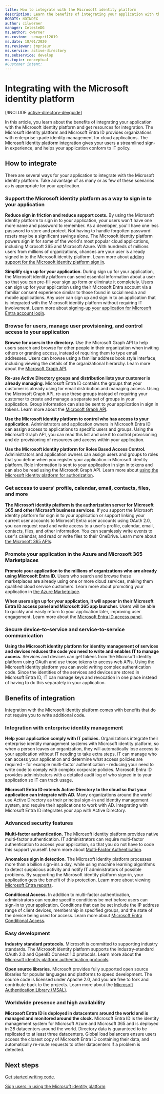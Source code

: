 ```yaml
---
title: How to integrate with the Microsoft identity platform
description: Learn the benefits of integrating your application with the Microsoft identity platform, and get resources for features like simplified sign-in, identity management, multi-factor authentication, and access control.
ROBOTS: NOINDEX
author: cilwerner
manager: CelesteDG
ms.author: cwerner
ms.custom:  seoapril2019
ms.date: 10/01/2020
ms.reviewer: jmprieur
ms.service: active-directory
ms.subservice: develop
ms.topic: conceptual
#Customer intent:
---
```


# Integrating with the Microsoft identity platform

[!INCLUDE [active-directory-devguide](~/includes/devguide.md)]

In this article, you learn about the benefits of integrating your application with the Microsoft identity platform and get resources for integration. The Microsoft identity platform and Microsoft Entra ID provides organizations with enterprise-grade identity management for cloud applications. The Microsoft identity platform integration gives your users a streamlined sign-in experience, and helps your application conform to IT policy.

## How to integrate

There are several ways for your application to integrate with the Microsoft identity platform. Take advantage of as many or as few of these scenarios as is appropriate for your application.

### Support the Microsoft identity platform as a way to sign in to your application

**Reduce sign in friction and reduce support costs.** By using the Microsoft identity platform to sign in to your application, your users won't have one more name and password to remember. As a developer, you'll have one less password to store and protect. Not having to handle forgotten password resets may be a significant savings alone. The Microsoft identity platform powers sign in for some of the world's most popular cloud applications, including Microsoft 365 and Microsoft Azure. With hundreds of millions users from millions of organizations, chances are your user is already signed in to the Microsoft identity platform. Learn more about [adding support for the Microsoft identity platform sign in](./authentication-vs-authorization.md).

**Simplify sign up for your application.**  During sign up for your application, the Microsoft identity platform can send essential information about a user so that you can pre-fill your sign up form or eliminate it completely. Users can sign up for your application using their Microsoft Entra account via a familiar consent experience similar to those found in social media and mobile applications. Any user can sign up and sign in to an application that is integrated with the Microsoft identity platform without requiring IT involvement. Learn more about [signing-up your application for Microsoft Entra account login](/azure/app-service/configure-authentication-provider-aad).

### Browse for users, manage user provisioning, and control access to your application

**Browse for users in the directory.**  Use the Microsoft Graph API to help users search and browse for other people in their organization when inviting others or granting access, instead of requiring them to type email addresses. Users can browse using a familiar address book style interface, including viewing the details of the organizational hierarchy. Learn more about the [Microsoft Graph API](/graph/overview).

**Re-use Active Directory groups and distribution lists your customer is already managing.**  Microsoft Entra ID contains the groups that your customer is already using for email distribution and managing access. Using the Microsoft Graph API, re-use these groups instead of requiring your customer to create and manage a separate set of groups in your application. Group information can also be sent to your application in sign in tokens. Learn more about the [Microsoft Graph API](/graph/overview).

**Use the Microsoft identity platform to control who has access to your application.**  Administrators and application owners in Microsoft Entra ID can assign access to applications to specific users and groups. Using the Microsoft Graph API, you can read this list and use it to control provisioning and de-provisioning of resources and access within your application.

**Use the Microsoft identity platform for Roles Based Access Control.**  Administrators and application owners can assign users and groups to roles that you define when you register your application in Microsoft identity platform. Role information is sent to your application in sign in tokens and can also be read using the Microsoft Graph API. Learn more about [using the Microsoft identity platform for authorization](https://cloudblogs.microsoft.com/enterprisemobility/2014/12/18/azure-active-directory-now-with-group-claims-and-application-roles/).

### Get access to users' profile, calendar, email, contacts, files, and more

**The Microsoft identity platform is the authorization server for Microsoft 365 and other Microsoft business services.**  If you support the Microsoft identity platform for sign in to your application or support linking your current user accounts to Microsoft Entra user accounts using OAuth 2.0, you can request read and write access to a user's profile, calendar, email, contacts, files, and other information. You can seamlessly write events to user's calendar, and read or write files to their OneDrive. Learn more about [the Microsoft 365 APIs](/graph/overview).

### Promote your application in the Azure and Microsoft 365 Marketplaces

**Promote your application to the millions of organizations who are already using Microsoft Entra ID.**  Users who search and browse these marketplaces are already using one or more cloud services, making them qualified cloud service customers. Learn more about promoting your application in [the Azure Marketplace](https://azure.microsoft.com/marketplace/partner-program/).

**When users sign up for your application, it will appear in their Microsoft Entra ID access panel and Microsoft 365 app launcher.**  Users will be able to quickly and easily return to your application later, improving user engagement. Learn more about the [Microsoft Entra ID access panel](https://support.microsoft.com/account-billing/sign-in-and-start-apps-from-the-my-apps-portal-2f3b1bae-0e5a-4a86-a33e-876fbd2a4510).

### Secure device-to-service and service-to-service communication

**Using the Microsoft identity platform for identity management of services and devices reduces the code you need to write and enables IT to manage access.**  Services and devices can get tokens from the Microsoft identity platform using OAuth and use those tokens to access web APIs. Using the Microsoft identity platform you can avoid writing complex authentication code. Since the identities of the services and devices are stored in Microsoft Entra ID, IT can manage keys and revocation in one place instead of having to do this separately in your application.

## Benefits of integration

Integration with the Microsoft identity platform comes with benefits that do not require you to write additional code.

### Integration with enterprise identity management

**Help your application comply with IT policies.**  Organizations integrate their enterprise identity management systems with Microsoft identity platform, so when a person leaves an organization, they will automatically lose access to your application without IT needing to take extra steps. IT can manage who can access your application and determine what access policies are required - for example multi-factor authentication - reducing your need to write code to comply with complex corporate policies. Microsoft Entra ID provides administrators with a detailed audit log of who signed in to your application so IT can track usage.

**Microsoft Entra ID extends Active Directory to the cloud so that your application can integrate with AD.**  Many organizations around the world use Active Directory as their principal sign-in and identity management system, and require their applications to work with AD. Integrating with Microsoft Entra ID integrates your app with Active Directory.

### Advanced security features

**Multi-factor authentication.**  The Microsoft identity platform provides native multi-factor authentication. IT administrators can require multi-factor authentication to access your application, so that you do not have to code this support yourself. Learn more about [Multi-Factor Authentication](~/identity/authentication/index.yml).

**Anomalous sign in detection.** The Microsoft identity platform processes more than a billion sign-ins a day, while using machine learning algorithms to detect suspicious activity and notify IT administrators of possible problems. By supporting the Microsoft identity platform sign-in, your application gets the benefit of this protection. Learn more about [viewing Microsoft Entra reports](~/identity/monitoring-health/overview-monitoring-health.md).

**Conditional Access.**  In addition to multi-factor authentication, administrators can require specific conditions be met before users can sign-in to your application. Conditions that can be set include the IP address range of client devices, membership in specified groups, and the state of the device being used for access. Learn more about [Microsoft Entra Conditional Access](~/identity/conditional-access/overview.md).

### Easy development

**Industry standard protocols.**  Microsoft is committed to supporting industry standards. The Microsoft identity platform supports the industry-standard OAuth 2.0 and OpenID Connect 1.0 protocols. Learn more about the [Microsoft identity platform authentication protocols](./v2-protocols.md).

**Open source libraries.**  Microsoft provides fully supported open source libraries for popular languages and platforms to speed development. The source code is licensed under Apache 2.0, and you are free to fork and contribute back to the projects. Learn more about the [Microsoft Authentication Library (MSAL)](reference-v2-libraries.md).

### Worldwide presence and high availability

**Microsoft Entra ID is deployed in datacenters around the world and is managed and monitored around the clock.**  Microsoft Entra ID is the identity management system for Microsoft Azure and Microsoft 365 and is deployed in 28 datacenters around the world. Directory data is guaranteed to be replicated to at least three datacenters. Global load balancers ensure users access the closest copy of Microsoft Entra ID containing their data, and automatically re-route requests to other datacenters if a problem is detected.

## Next steps

[Get started writing code](v2-overview.md#getting-started).

[Sign users in using the Microsoft identity platform](./authentication-vs-authorization.md)
